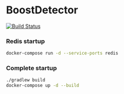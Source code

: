 # BoostDetector
[![Build Status](https://travis-ci.com/galleyltd/BoostDetector.svg?branch=master)](https://travis-ci.com/galleyltd/BoostDetector)

### Redis startup
```bash
docker-compose run -d --service-ports redis
```

### Complete startup
```bash
./gradlew build
docker-compose up -d --build
```

